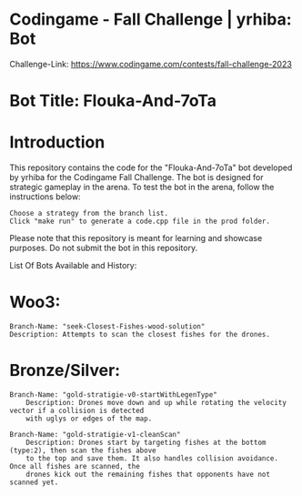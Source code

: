 # Codingame - Fall Challenge | yrhiba: Bot

Challenge-Link:
https://www.codingame.com/contests/fall-challenge-2023

# Bot Title: Flouka-And-7oTa

# Introduction

This repository contains the code for the "Flouka-And-7oTa" bot developed by yrhiba for the Codingame Fall Challenge. The bot is designed for strategic gameplay in the arena. To test the bot in the arena, follow the instructions below:

    Choose a strategy from the branch list.
    Click "make run" to generate a code.cpp file in the prod folder.

Please note that this repository is meant for learning and showcase purposes. Do not submit the bot in this repository.

List Of Bots Available and History:

# Woo3:

    Branch-Name: "seek-Closest-Fishes-wood-solution"
    Description: Attempts to scan the closest fishes for the drones.

# Bronze/Silver:

    Branch-Name: "gold-stratigie-v0-startWithLegenType"
        Description: Drones move down and up while rotating the velocity vector if a collision is detected
        with uglys or edges of the map.
        
    Branch-Name: "gold-stratigie-v1-cleanScan"
        Description: Drones start by targeting fishes at the bottom (type:2), then scan the fishes above 
        to the top and save them. It also handles collision avoidance. Once all fishes are scanned, the 
        drones kick out the remaining fishes that opponents have not scanned yet.
